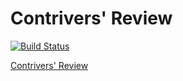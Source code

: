 # Contrivers' Review

[![Build Status](https://travis-ci.org/lmergner/contrivers.svg?branch=master)](https://travis-ci.org/lmergner/contrivers)

[Contrivers' Review](http://www.contrivers.org)


